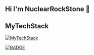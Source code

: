 ## Hi I'm NuclearRockStone 👋
## MyTechStack
[![MyTechStack](https://skillicons.dev/icons?i=python,vscode,html,css,notion,markdown&theme=light)](https://github.com/nuclearrockstone)

[![BADGE](https://badge.nuclearrockstone.xyz/?model=deepseek&text=CHINA%20NO1)](https://github.com/nuclearrockstone/coding-with-ai-badge)
<!--
**nuclearrockstone/nuclearrockstone** is a ✨ _special_ ✨ repository because its `README.md` (this file) appears on your GitHub profile.

Here are some ideas to get you started:

- 🔭 I’m currently working on ...
- 🌱 I’m currently learning ...
- 👯 I’m looking to collaborate on ...
- 🤔 I’m looking for help with ...
- 💬 Ask me about ...
- 📫 How to reach me: ...
- 😄 Pronouns: ...
- ⚡ Fun fact: ...
- ![Static Badge](https://img.shields.io/badge/python-blue?style=for-the-badge&logo=python&logoColor=white) ![Static Badge](https://img.shields.io/badge/HTML5-orange?style=for-the-badge&logo=HTML5&logoColor=white) ![Static Badge](https://img.shields.io/badge/CSS3-%234da1e0?style=for-the-badge&logo=CSS3&logoColor=whilte) ![Static Badge](https://img.shields.io/badge/Notion-black?style=for-the-badge&logo=Notion&logoColor=whilte)
-->
